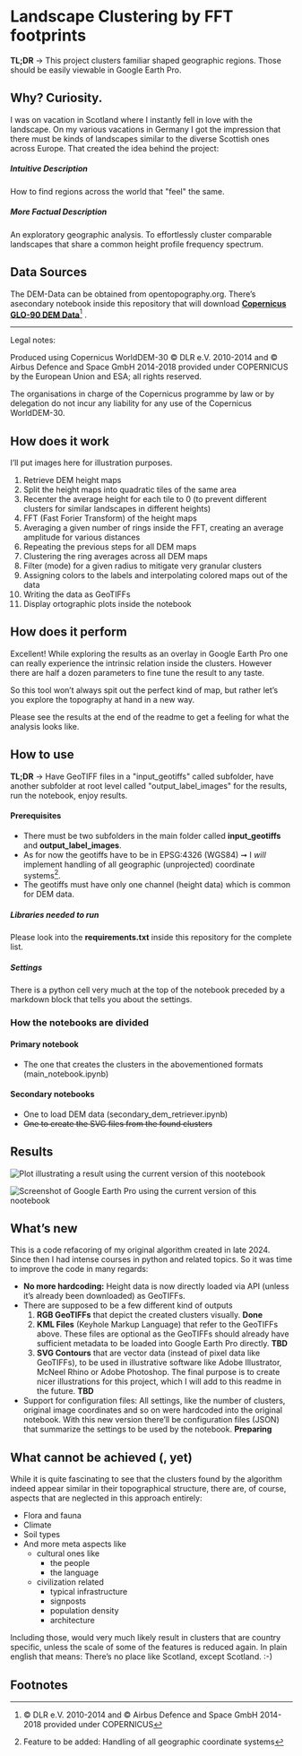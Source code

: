 # Landscape Clustering by FFT footprints
**TL;DR** → This project clusters familiar shaped geographic regions. Those should be easily viewable in Google Earth Pro. 

## Why? Curiosity.

I was on vacation in Scotland where I instantly fell in love with the landscape. On my various vacations in Germany I got the impression that there must be kinds of landscapes similar to the diverse Scottish ones across Europe. That created the idea behind the project:

##### Intuitive Description

How to find regions across the world that "feel" the same.

##### More Factual Description

An exploratory geographic analysis. To effortlessly cluster comparable landscapes that share a common height profile frequency spectrum. 

## Data Sources

The DEM-Data can be obtained from opentopography.org. There’s asecondary notebook inside this repository that will download **[Copernicus GLO-90 DEM Data](https://portal.opentopography.org/raster?opentopoID=OTSDEM.032021.4326.1)**[^1] .

------

Legal notes:

Produced using Copernicus WorldDEM-30 © DLR e.V. 2010-2014 and © Airbus Defence and Space GmbH 2014-2018 provided under COPERNICUS by the European Union and ESA; all rights reserved.

The organisations in charge of the Copernicus programme by law or by delegation do not incur any liability for any use of the Copernicus WorldDEM-30.

## How does it work

I’ll put images here for illustration purposes.

1. Retrieve DEM height maps
2. Split the height maps into quadratic tiles of the same area
3. Recenter the average height for each tile to 0 (to prevent different clusters for similar landscapes in different heights)
4. FFT (Fast Forier Transform) of the height maps
5. Averaging a given number of rings inside the FFT, creating an average amplitude for various distances
6. Repeating the previous steps for all DEM maps
7. Clustering the ring averages across all DEM maps
8. Filter (mode) for a given radius to mitigate very granular clusters
9. Assigning colors to the labels and interpolating colored maps out of the data
10. Writing the data as GeoTIFFs
11. Display ortographic plots inside the notebook 

## How does it perform

Excellent! While exploring the results as an overlay in Google Earth Pro one can really experience the intrinsic relation inside the clusters. However there are half a dozen parameters to fine tune the result to any taste.  

So this tool won’t always spit out the perfect kind of map, but rather let’s you explore the topography at hand in a new way.

Please see the results at the end of the readme to get a feeling for what the analysis looks like.

## How to use

**TL;DR** → Have GeoTIFF files in a "input_geotiffs" called subfolder, have another subfolder at root level called "output_label_images" for the results, run the notebook, enjoy results.

#### Prerequisites

- There must be two subfolders in the main folder called **input_geotiffs** and **output_label_images**.
- As for now the geotiffs have to be in EPSG:4326 (WGS84) ➞ I *will* implement handling of all geographic (unprojected) coordinate systems[^2].
- The geotiffs must have only one channel (height data) which is common for DEM data.

##### Libraries needed to run

Please look into the **requirements.txt** inside this repository for the complete list.

##### Settings

There is a python cell very much at the top of the notebook preceded by a markdown block that tells you about the settings. 

### How the notebooks are divided

#### Primary notebook

- The one that creates the clusters in the abovementioned formats (main_notebook.ipynb)

#### Secondary notebooks

- One to load DEM data (secondary_dem_retriever.ipynb)
- ~~One to create the SVG files from the found clusters~~



## Results




![Plot illustrating a result using the current version of this nootebook](./readme_images/england-france.png)

![Screenshot of Google Earth Pro using the current version of this nootebook](./readme_images/google-earth-pro.jpg)

## What’s new

This is a code refacoring of my original algorithm created in late 2024. Since then I had intense courses in python and related topics. So it was time to improve the code in many regards:

- **No more hardcoding:** Height data is now directly loaded via API (unless it’s already been downloaded) as GeoTIFFs.
- There are supposed to be a few different kind of outputs 
  1. **RGB GeoTIFFs** that depict the created clusters visually. **Done**
  2. **KML Files** (Keyhole Markup Language) that refer to the GeoTIFFs above. These files are optional as the GeoTIFFs should already have sufficient metadata to be loaded into Google Earth Pro directly. **TBD**
  3. **SVG Contours** that are vector data (instead of pixel data like GeoTIFFs), to be used in illustrative software like Adobe Illustrator, McNeel Rhino or Adobe Photoshop. The final purpose is to create nicer illustrations for this project, which I will add to this readme in the future. **TBD**
- Support for configuration files:
  All settings, like the number of clusters, original image coordinates and so on were hardcoded into the original notebook. With this new version there’ll be configuration files (JSON) that summarize the settings to be used by the notebook. **Preparing**

## What cannot be achieved (, yet)

While it is quite fascinating to see that the clusters found by the algorithm indeed appear similar in their topographical structure, there are, of course, aspects that are neglected in this approach entirely:

- Flora and fauna
- Climate
- Soil types
- And more meta aspects like
  - cultural ones like
    - the people
    - the language
  - civilization related
    - typical infrastructure
    - signposts
    - population density
    - architecture

Including those, would very much likely result in clusters that are country specific, unless the scale of some of the features is reduced again. In plain english that means: There’s no place like Scotland, except Scotland. :-)

## Footnotes



[^1]: © DLR e.V. 2010-2014 and © Airbus Defence and Space GmbH 2014-2018 provided under COPERNICUS
[^2]: Feature to be added: Handling of all geographic coordinate systems
